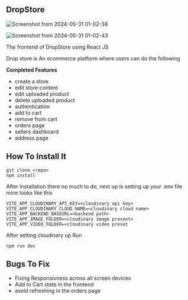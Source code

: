 ## DropStore


![Screenshot from 2024-05-31 01-02-38](https://github.com/Kariaki58/DropStoreFrontend/assets/113528028/68128a01-8bae-470c-8c8c-ca13b2853f01)

![Screenshot from 2024-05-31 01-02-43](https://github.com/Kariaki58/DropStoreFrontend/assets/113528028/a592d77e-e395-4598-912d-2272fc072269)

The frontend of DropStore using React JS

Drop store is An ecommerce platform where users can do the following

**Completed Features**

- create a store
- edit store content
- edit uploaded product
- delete uploaded product
- authentication
- add to cart
- remove from cart
- orders page
- sellers dashboard
- address page

## How To Install It

```
git clone <repo>
npm install
```

After Installation there no much to do, next up is setting up your .env file
mine looks like this

```
VITE_APP_CLOUDINARY_API_KEY=<cloudinary api key>
VITE_APP_CLOUDINARY_CLOUD_NAME=<cloudinary cloud name>
VITE_APP_BACKEND_BASEURL=<backend path>
VITE_APP_IMAGE_FOLDER=<cloudinary image present>
VITE_APP_VIDEO_FOLDER=<cloudinary video preset
```

After setting cloudinary up Run

```
npm run dev
```

## Bugs To Fix

- Fixing Responsivness across all screen devices
- Add to Cart state in the frontend
- avoid refreshing in the orders page
